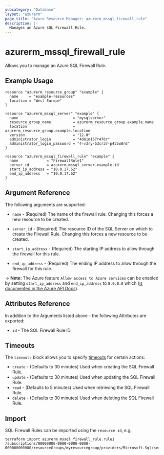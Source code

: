 ```yaml
---
subcategory: "Database"
layout: "azurerm"
page_title: "Azure Resource Manager: azurerm_mssql_firewall_rule"
description: |-
  Manages an Azure SQL Firewall Rule.
---
```


# azurerm_mssql_firewall_rule

Allows you to manage an Azure SQL Firewall Rule.

## Example Usage

```hcl
resource "azurerm_resource_group" "example" {
  name     = "example-resources"
  location = "West Europe"
}

resource "azurerm_mssql_server" "example" {
  name                         = "mysqlserver"
  resource_group_name          = azurerm_resource_group.example.name
  location                     = azurerm_resource_group.example.location
  version                      = "12.0"
  administrator_login          = "4dm1n157r470r"
  administrator_login_password = "4-v3ry-53cr37-p455w0rd"
}

resource "azurerm_mssql_firewall_rule" "example" {
  name             = "FirewallRule1"
  server_id        = azurerm_mssql_server.example.id
  start_ip_address = "10.0.17.62"
  end_ip_address   = "10.0.17.62"
}
```

## Argument Reference

The following arguments are supported:

* `name` - (Required) The name of the firewall rule. Changing this forces a new resource to be created.

* `server_id` - (Required) The resource ID of the SQL Server on which to create the Firewall Rule. Changing this forces a new resource to be created.

* `start_ip_address` - (Required) The starting IP address to allow through the firewall for this rule.

* `end_ip_address` - (Required) The ending IP address to allow through the firewall for this rule.

-> **Note:** The Azure feature `Allow access to Azure services` can be enabled by setting `start_ip_address` and `end_ip_address` to `0.0.0.0` which ([is documented in the Azure API Docs](https://docs.microsoft.com/rest/api/sql/firewallrules/createorupdate)).

## Attributes Reference

In addition to the Arguments listed above - the following Attributes are exported:

* `id` - The SQL Firewall Rule ID.

## Timeouts

The `timeouts` block allows you to specify [timeouts](https://www.terraform.io/language/resources/syntax#operation-timeouts) for certain actions:

* `create` - (Defaults to 30 minutes) Used when creating the SQL Firewall Rule.
* `update` - (Defaults to 30 minutes) Used when updating the SQL Firewall Rule.
* `read` - (Defaults to 5 minutes) Used when retrieving the SQL Firewall Rule.
* `delete` - (Defaults to 30 minutes) Used when deleting the SQL Firewall Rule.

## Import

SQL Firewall Rules can be imported using the `resource id`, e.g.

```shell
terraform import azurerm_mssql_firewall_rule.rule1 /subscriptions/00000000-0000-0000-0000-000000000000/resourceGroups/myresourcegroup/providers/Microsoft.Sql/servers/myserver/firewallRules/rule1
```
